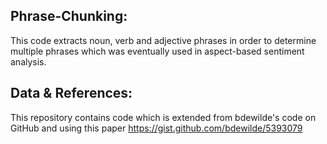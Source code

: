 ## Phrase-Chunking:
 This code extracts noun, verb and adjective phrases in order to determine multiple phrases which was eventually used in aspect-based sentiment analysis.
 
## Data & References:
 This repository contains code which is extended from bdewilde's code on GitHub and using this paper
https://gist.github.com/bdewilde/5393079
